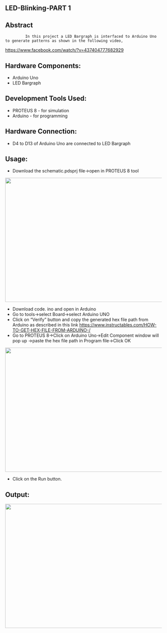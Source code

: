  ## LED-Blinking-PART 1

## Abstract

             In this project a LED Bargraph is interfaced to Arduino Uno to generate patterns as shown in the following video,
 https://www.facebook.com/watch/?v=437404777682929

## Hardware Components:

 - Arduino Uno
 - LED Bargraph

## Development Tools Used:

- PROTEUS 8 - for simulation
- Arduino - for programming

## Hardware Connection:

- D4 to D13 of Arduino Uno are connected to LED Bargraph

## Usage:

- Download the schematic.pdsprj file->open in PROTEUS 8 tool
 <img src=https://user-images.githubusercontent.com/84024571/134037783-a8a64aa0-18ac-4730-854b-4eb2ec680c8f.PNG width="800" height="400">

- Download code. ino and open in Arduino
- Go to tools->select Board->select Arduino UNO
- Click on “Verify” button and copy the generated hex file path from Arduino as described in this link
  https://www.instructables.com/HOW-TO-GET-HEX-FILE-FROM-ARDUINO-/
- Go to PROTEUS 8->Click on Arduino Uno->Edit Component window will pop up ->paste the hex file path in Program file->Click OK
 <img src=https://user-images.githubusercontent.com/84024571/134045169-35cc61e7-2f3e-4e02-8c82-73372514dfdb.PNG width="800" height="400">

- Click on the Run button.

## Output:

 <img src=https://user-images.githubusercontent.com/84024571/134045736-d637c82d-0361-4054-a7ea-680921dc651a.PNG width="800" height="400">

